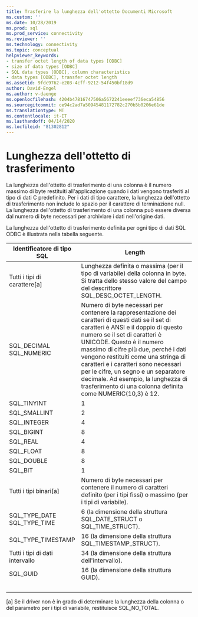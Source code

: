 ```yaml
---
title: Trasferire la lunghezza dell'ottetto Documenti Microsoft
ms.custom: ''
ms.date: 10/28/2019
ms.prod: sql
ms.prod_service: connectivity
ms.reviewer: ''
ms.technology: connectivity
ms.topic: conceptual
helpviewer_keywords:
- transfer octet length of data types [ODBC]
- size of data types [ODBC]
- SQL data types [ODBC], column characteristics
- data types [ODBC], transfer octet length
ms.assetid: 9fdc9762-e203-4cff-9212-54f450bf18d9
author: David-Engel
ms.author: v-daenge
ms.openlocfilehash: 4204b47816747506a5672241eeeef736eca54856
ms.sourcegitcommit: ce94c2ad7a50945481172782c270b5b0206e61de
ms.translationtype: MT
ms.contentlocale: it-IT
ms.lasthandoff: 04/14/2020
ms.locfileid: "81302812"
---
```

# <a name="transfer-octet-length"></a>Lunghezza dell'ottetto di trasferimento
La lunghezza dell'ottetto di trasferimento di una colonna è il numero massimo di byte restituiti all'applicazione quando i dati vengono trasferiti al tipo di dati C predefinito. Per i dati di tipo carattere, la lunghezza dell'ottetto di trasferimento non include lo spazio per il carattere di terminazione null. La lunghezza dell'ottetto di trasferimento di una colonna può essere diversa dal numero di byte necessari per archiviare i dati nell'origine dati.  
  
 La lunghezza dell'ottetto di trasferimento definita per ogni tipo di dati SQL ODBC è illustrata nella tabella seguente.  
  
|Identificatore di tipo SQL|Length|  
|-------------------------|------------|  
|Tutti i tipi di carattere[a]|Lunghezza definita o massima (per il tipo di variabile) della colonna in byte. Si tratta dello stesso valore del campo del descrittore SQL_DESC_OCTET_LENGTH.|  
|SQL_DECIMAL<br />SQL_NUMERIC|Numero di byte necessari per contenere la rappresentazione dei caratteri di questi dati se il set di caratteri è ANSI e il doppio di questo numero se il set di caratteri è UNICODE. Questo è il numero massimo di cifre più due, perché i dati vengono restituiti come una stringa di caratteri e i caratteri sono necessari per le cifre, un segno e un separatore decimale. Ad esempio, la lunghezza di trasferimento di una colonna definita come NUMERIC(10,3) è 12.|  
|SQL_TINYINT|1|  
|SQL_SMALLINT|2|  
|SQL_INTEGER|4|  
|SQL_BIGINT| 8 |  
|SQL_REAL|4|  
|SQL_FLOAT|8|  
|SQL_DOUBLE|8|  
|SQL_BIT|1|  
|Tutti i tipi binari[a]|Numero di byte necessari per contenere il numero di caratteri definito (per i tipi fissi) o massimo (per i tipi di variabile).|  
|SQL_TYPE_DATE<br />SQL_TYPE_TIME|6 (la dimensione della struttura SQL_DATE_STRUCT o SQL_TIME_STRUCT).|  
|SQL_TYPE_TIMESTAMP|16 (la dimensione della struttura SQL_TIMESTAMP_STRUCT).|  
|Tutti i tipi di dati intervallo|34 (la dimensione della struttura dell'intervallo).|  
|SQL_GUID|16 (la dimensione della struttura GUID).|  
| &nbsp; | &nbsp; |

 [a] Se il driver non è in grado di determinare la lunghezza della colonna o del parametro per i tipi di variabile, restituisce SQL_NO_TOTAL.
